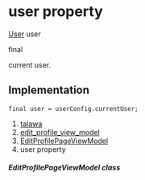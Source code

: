 
<div>

# user property

</div>


[User](../../models_user_user_info/User-class.html) user


final




current user.



## Implementation

``` language-dart
final user = userConfig.currentUser;
```







1.  [talawa](../../index.html)
2.  [edit_profile_view_model](../../view_model_after_auth_view_models_profile_view_models_edit_profile_view_model/)
3.  [EditProfilePageViewModel](../../view_model_after_auth_view_models_profile_view_models_edit_profile_view_model/EditProfilePageViewModel-class.html)
4.  user property

##### EditProfilePageViewModel class







